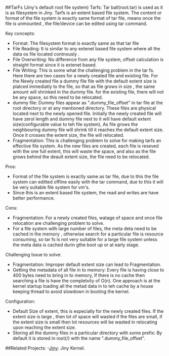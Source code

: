 ##TarFs (Jiny's default root file system)
Tarfs: Tar ball(root.tar) is used as it is as  filesystem in Jiny. Tarfs is an extent based file system. The content or format of the file system is exactly same format of tar file, means once the file is unmounted , the file/device can be edited using tar command. 

Key concepts:

- Format: The filesystem format is exactly same as that tar file
- File Reading: It is similar to any extenet based file system where all the data os file located contnously .
- File Overwriting: No difference from any file system, offset calculation is straight format since it is extenet based.
- File Writing: This is some what the challenging problem in the tar fs. Here there are two cases for a newly created file and existing file. For the Newly created file a dummy file file with the default extent size is plalced immediatly to the file, so that as file grows in size , the same amount will shrinked in the dummy file. for the existing file, there will not be any space, so this need to be relocated.
- dummy file: Dummy files appear as ".dummy_file_offset" in tar file at the root directory or at any mentioned directory. These files are physical located next to the newly opened file. Initially the newly created file will have zerol length and dummy file next to it will have default extent size(configurable value to teh file system), As file grows the neighbouring dummy file will shrink till it reaches the default extent size. Once it crosses the extent size, the file will relocated.
- Fragmentation: This is challenging problem to solve for making tarfs an effective file system. As the new files are created, each file is reseved with the one full extent, this will waste the space, and also as the file grows behind the deault extent size, the file need to be relocated. 

Pros:

 - Format of the file system is exactly same as tar file, due to this the file system can editted offline easily with the tar command, due to this it will be very suitable file system for vm's.
 - Since this is an extent based file system, the read and writes are have better performance.

Cons:

 - Fragmentation: For a newly created files, watage of space and once file relocation are challenging problem to solve.
 - For a file system with large number of files, the meta deta need to be cached in the memory , otherwise search for a particular file is resource consuming, so tar fs is not very suitable for a large file system unless the meta data is cached durin gthe boot up  or at early stage.

Challenging Issue to solve:

 - Fragmentation: Improper  default extent size can lead to Fragmentation.
 - Getting the metadata of all file in to memory: Every file is having close to 400 bytes need to bring in to memory, If there is no cache then searching a file is have the completxity of O(n). One approach is at the kernel startup loading all the metad data in to teh cache by a house keeping thread to avoid slowdown in booting the kernel.

Configuration:

  - Default Size of extent, this is especially for the newly created files. If the extent size is large , then lot of space will wasted if the files are  small, if the extent size is small then lot resources will be wasted in relocating upon reaching the extent size.
  - Storing all the dummy files in a particular directory with some prefix: By default it is stored in root(/) with the name ".dummy_file_offset".
  

##Related Projects:
 -[Jiny](https://github.com/naredula-jana/Jiny-Kernel): Jiny Kernel.